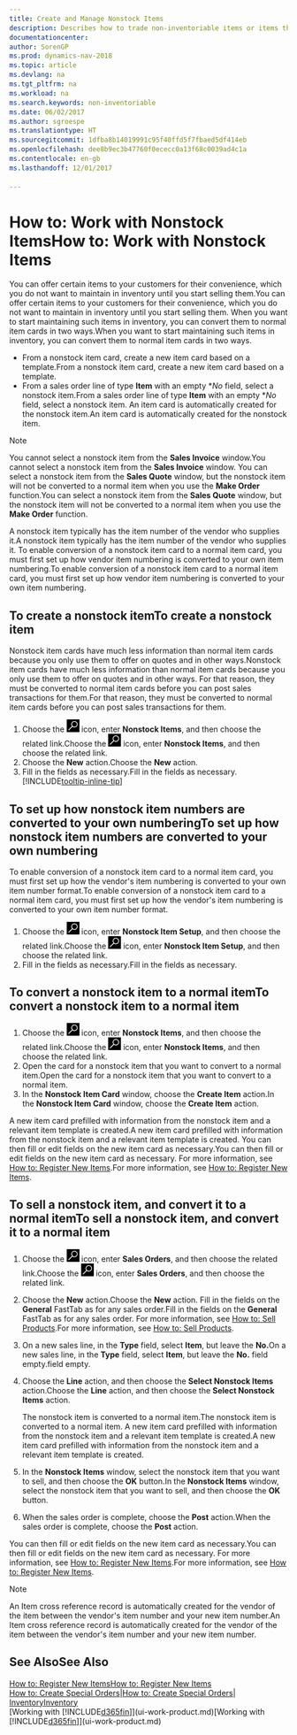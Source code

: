 ```yaml
---
title: Create and Manage Nonstock Items
description: Describes how to trade non-inventoriable items or items that are not maintained in your inventory.
documentationcenter: 
author: SorenGP
ms.prod: dynamics-nav-2018
ms.topic: article
ms.devlang: na
ms.tgt_pltfrm: na
ms.workload: na
ms.search.keywords: non-inventoriable
ms.date: 06/02/2017
ms.author: sgroespe
ms.translationtype: HT
ms.sourcegitcommit: 1dfba8b14019991c95f40ffd5f7fbaed5df414eb
ms.openlocfilehash: dee8b9ec3b47760f0ececc0a13f68c0039ad4c1a
ms.contentlocale: en-gb
ms.lasthandoff: 12/01/2017

---
```

# <a name="how-to-work-with-nonstock-items"></a><span data-ttu-id="0a028-103">How to: Work with Nonstock Items</span><span class="sxs-lookup"><span data-stu-id="0a028-103">How to: Work with Nonstock Items</span></span>
<span data-ttu-id="0a028-104">You can offer certain items to your customers for their convenience, which you do not want to maintain in inventory until you start selling them.</span><span class="sxs-lookup"><span data-stu-id="0a028-104">You can offer certain items to your customers for their convenience, which you do not want to maintain in inventory until you start selling them.</span></span> <span data-ttu-id="0a028-105">When you want to start maintaining such items in inventory, you can convert them to normal item cards in two ways.</span><span class="sxs-lookup"><span data-stu-id="0a028-105">When you want to start maintaining such items in inventory, you can convert them to normal item cards in two ways.</span></span>

* <span data-ttu-id="0a028-106">From a nonstock item card, create a new item card based on a template.</span><span class="sxs-lookup"><span data-stu-id="0a028-106">From a nonstock item card, create a new item card based on a template.</span></span>
* <span data-ttu-id="0a028-107">From a sales order line of type **Item** with an empty **No* field, select a nonstock item.</span><span class="sxs-lookup"><span data-stu-id="0a028-107">From a sales order line of type **Item** with an empty **No* field, select a nonstock item.</span></span> <span data-ttu-id="0a028-108">An item card is automatically created for the nonstock item.</span><span class="sxs-lookup"><span data-stu-id="0a028-108">An item card is automatically created for the nonstock item.</span></span>

> [!NOTE]  
>   <span data-ttu-id="0a028-109">You cannot select a nonstock item from the **Sales Invoice** window.</span><span class="sxs-lookup"><span data-stu-id="0a028-109">You cannot select a nonstock item from the **Sales Invoice** window.</span></span> <span data-ttu-id="0a028-110">You can select a nonstock item from the **Sales Quote** window, but the nonstock item will not be converted to a normal item when you use the **Make Order** function.</span><span class="sxs-lookup"><span data-stu-id="0a028-110">You can select a nonstock item from the **Sales Quote** window, but the nonstock item will not be converted to a normal item when you use the **Make Order** function.</span></span>

<span data-ttu-id="0a028-111">A nonstock item typically has the item number of the vendor who supplies it.</span><span class="sxs-lookup"><span data-stu-id="0a028-111">A nonstock item typically has the item number of the vendor who supplies it.</span></span> <span data-ttu-id="0a028-112">To enable conversion of a nonstock item card to a normal item card, you must first set up how vendor item numbering is converted to your own item numbering.</span><span class="sxs-lookup"><span data-stu-id="0a028-112">To enable conversion of a nonstock item card to a normal item card, you must first set up how vendor item numbering is converted to your own item numbering.</span></span>   

## <a name="to-create-a-nonstock-item"></a><span data-ttu-id="0a028-113">To create a nonstock item</span><span class="sxs-lookup"><span data-stu-id="0a028-113">To create a nonstock item</span></span>
<span data-ttu-id="0a028-114">Nonstock item cards have much less information than normal item cards because you only use them to offer on quotes and in other ways.</span><span class="sxs-lookup"><span data-stu-id="0a028-114">Nonstock item cards have much less information than normal item cards because you only use them to offer on quotes and in other ways.</span></span> <span data-ttu-id="0a028-115">For that reason, they must be converted to normal item cards before you can post sales transactions for them.</span><span class="sxs-lookup"><span data-stu-id="0a028-115">For that reason, they must be converted to normal item cards before you can post sales transactions for them.</span></span>

1. <span data-ttu-id="0a028-116">Choose the ![Search for Page or Report](media/ui-search/search_small.png "Search for Page or Report icon") icon, enter **Nonstock Items**, and then choose the related link.</span><span class="sxs-lookup"><span data-stu-id="0a028-116">Choose the ![Search for Page or Report](media/ui-search/search_small.png "Search for Page or Report icon") icon, enter **Nonstock Items**, and then choose the related link.</span></span>
2. <span data-ttu-id="0a028-117">Choose the **New** action.</span><span class="sxs-lookup"><span data-stu-id="0a028-117">Choose the **New** action.</span></span>
3. <span data-ttu-id="0a028-118">Fill in the fields as necessary.</span><span class="sxs-lookup"><span data-stu-id="0a028-118">Fill in the fields as necessary.</span></span> [!INCLUDE[tooltip-inline-tip](includes/tooltip-inline-tip_md.md)]

## <a name="to-set-up-how-nonstock-item-numbers-are-converted-to-your-own-numbering"></a><span data-ttu-id="0a028-119">To set up how nonstock item numbers are converted to your own numbering</span><span class="sxs-lookup"><span data-stu-id="0a028-119">To set up how nonstock item numbers are converted to your own numbering</span></span>
<span data-ttu-id="0a028-120">To enable conversion of a nonstock item card to a normal item card, you must first set up how the vendor's item numbering is converted to your own item number format.</span><span class="sxs-lookup"><span data-stu-id="0a028-120">To enable conversion of a nonstock item card to a normal item card, you must first set up how the vendor's item numbering is converted to your own item number format.</span></span>

1. <span data-ttu-id="0a028-121">Choose the ![Search for Page or Report](media/ui-search/search_small.png "Search for Page or Report icon") icon, enter **Nonstock Item Setup**, and then choose the related link.</span><span class="sxs-lookup"><span data-stu-id="0a028-121">Choose the ![Search for Page or Report](media/ui-search/search_small.png "Search for Page or Report icon") icon, enter **Nonstock Item Setup**, and then choose the related link.</span></span>
2. <span data-ttu-id="0a028-122">Fill in the fields as necessary.</span><span class="sxs-lookup"><span data-stu-id="0a028-122">Fill in the fields as necessary.</span></span>

## <a name="to-convert-a-nonstock-item-to-a-normal-item"></a><span data-ttu-id="0a028-123">To convert a nonstock item to a normal item</span><span class="sxs-lookup"><span data-stu-id="0a028-123">To convert a nonstock item to a normal item</span></span>
1. <span data-ttu-id="0a028-124">Choose the ![Search for Page or Report](media/ui-search/search_small.png "Search for Page or Report icon") icon, enter **Nonstock Items**, and then choose the related link.</span><span class="sxs-lookup"><span data-stu-id="0a028-124">Choose the ![Search for Page or Report](media/ui-search/search_small.png "Search for Page or Report icon") icon, enter **Nonstock Items**, and then choose the related link.</span></span>
2. <span data-ttu-id="0a028-125">Open the card for a nonstock item that you want to convert to a normal item.</span><span class="sxs-lookup"><span data-stu-id="0a028-125">Open the card for a nonstock item that you want to convert to a normal item.</span></span>
3. <span data-ttu-id="0a028-126">In the **Nonstock Item Card** window, choose the **Create Item** action.</span><span class="sxs-lookup"><span data-stu-id="0a028-126">In the **Nonstock Item Card** window, choose the **Create Item** action.</span></span>

<span data-ttu-id="0a028-127">A new item card prefilled with information from the nonstock item and a relevant item template is created.</span><span class="sxs-lookup"><span data-stu-id="0a028-127">A new item card prefilled with information from the nonstock item and a relevant item template is created.</span></span> <span data-ttu-id="0a028-128">You can then fill or edit fields on the new item card as necessary.</span><span class="sxs-lookup"><span data-stu-id="0a028-128">You can then fill or edit fields on the new item card as necessary.</span></span> <span data-ttu-id="0a028-129">For more information, see [How to: Register New Items](inventory-how-register-new-items.md).</span><span class="sxs-lookup"><span data-stu-id="0a028-129">For more information, see [How to: Register New Items](inventory-how-register-new-items.md).</span></span>

## <a name="to-sell-a-nonstock-item-and-convert-it-to-a-normal-item"></a><span data-ttu-id="0a028-130">To sell a nonstock item, and convert it to a normal item</span><span class="sxs-lookup"><span data-stu-id="0a028-130">To sell a nonstock item, and convert it to a normal item</span></span>
1. <span data-ttu-id="0a028-131">Choose the ![Search for Page or Report](media/ui-search/search_small.png "Search for Page or Report icon") icon, enter **Sales Orders**, and then choose the related link.</span><span class="sxs-lookup"><span data-stu-id="0a028-131">Choose the ![Search for Page or Report](media/ui-search/search_small.png "Search for Page or Report icon") icon, enter **Sales Orders**, and then choose the related link.</span></span>
2. <span data-ttu-id="0a028-132">Choose the **New** action.</span><span class="sxs-lookup"><span data-stu-id="0a028-132">Choose the **New** action.</span></span> <span data-ttu-id="0a028-133">Fill in the fields on the **General** FastTab as for any sales order.</span><span class="sxs-lookup"><span data-stu-id="0a028-133">Fill in the fields on the **General** FastTab as for any sales order.</span></span> <span data-ttu-id="0a028-134">For more information, see [How to: Sell Products](sales-how-sell-products.md).</span><span class="sxs-lookup"><span data-stu-id="0a028-134">For more information, see [How to: Sell Products](sales-how-sell-products.md).</span></span>
3. <span data-ttu-id="0a028-135">On a new sales line, in the **Type** field, select **Item**, but leave the **No.**</span><span class="sxs-lookup"><span data-stu-id="0a028-135">On a new sales line, in the **Type** field, select **Item**, but leave the **No.**</span></span> <span data-ttu-id="0a028-136">field empty.</span><span class="sxs-lookup"><span data-stu-id="0a028-136">field empty.</span></span>
4. <span data-ttu-id="0a028-137">Choose the **Line** action, and then choose the **Select Nonstock Items** action.</span><span class="sxs-lookup"><span data-stu-id="0a028-137">Choose the **Line** action, and then choose the **Select Nonstock Items** action.</span></span>

    <span data-ttu-id="0a028-138">The nonstock item is converted to a normal item.</span><span class="sxs-lookup"><span data-stu-id="0a028-138">The nonstock item is converted to a normal item.</span></span> <span data-ttu-id="0a028-139">A new item card prefilled with information from the nonstock item and a relevant item template is created.</span><span class="sxs-lookup"><span data-stu-id="0a028-139">A new item card prefilled with information from the nonstock item and a relevant item template is created.</span></span>
5. <span data-ttu-id="0a028-140">In the **Nonstock Items** window, select the nonstock item that you want to sell, and then choose the **OK** button.</span><span class="sxs-lookup"><span data-stu-id="0a028-140">In the **Nonstock Items** window, select the nonstock item that you want to sell, and then choose the **OK** button.</span></span>
6. <span data-ttu-id="0a028-141">When the sales order is complete, choose the **Post** action.</span><span class="sxs-lookup"><span data-stu-id="0a028-141">When the sales order is complete, choose the **Post** action.</span></span>

<span data-ttu-id="0a028-142">You can then fill or edit fields on the new item card as necessary.</span><span class="sxs-lookup"><span data-stu-id="0a028-142">You can then fill or edit fields on the new item card as necessary.</span></span> <span data-ttu-id="0a028-143">For more information, see [How to: Register New Items](inventory-how-register-new-items.md).</span><span class="sxs-lookup"><span data-stu-id="0a028-143">For more information, see [How to: Register New Items](inventory-how-register-new-items.md).</span></span>

> [!NOTE]  
>   <span data-ttu-id="0a028-144">An Item cross reference record is automatically created for the vendor of the item between the vendor's item number and your new item number.</span><span class="sxs-lookup"><span data-stu-id="0a028-144">An Item cross reference record is automatically created for the vendor of the item between the vendor's item number and your new item number.</span></span>

## <a name="see-also"></a><span data-ttu-id="0a028-145">See Also</span><span class="sxs-lookup"><span data-stu-id="0a028-145">See Also</span></span>
[<span data-ttu-id="0a028-146">How to: Register New Items</span><span class="sxs-lookup"><span data-stu-id="0a028-146">How to: Register New Items</span></span>](inventory-how-register-new-items.md)  
<span data-ttu-id="0a028-147">[How to: Create Special Orders](sales-how-to-create-special-orders.md)|</span><span class="sxs-lookup"><span data-stu-id="0a028-147">[How to: Create Special Orders](sales-how-to-create-special-orders.md)|</span></span>  
[<span data-ttu-id="0a028-148">Inventory</span><span class="sxs-lookup"><span data-stu-id="0a028-148">Inventory</span></span>](inventory-manage-inventory.md)  
<span data-ttu-id="0a028-149">[Working with [!INCLUDE[d365fin](includes/d365fin_md.md)]](ui-work-product.md)</span><span class="sxs-lookup"><span data-stu-id="0a028-149">[Working with [!INCLUDE[d365fin](includes/d365fin_md.md)]](ui-work-product.md)</span></span>

